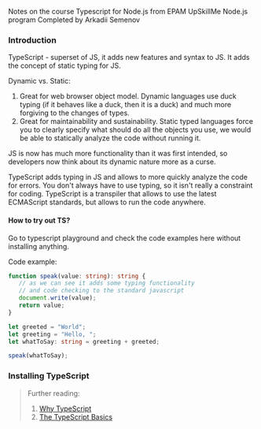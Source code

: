Notes on the course Typescript for Node.js from EPAM UpSkillMe Node.js program
Completed by Arkadii Semenov

### Introduction

TypeScript - superset of JS, it adds new features and syntax to JS.
It adds the concept of static typing for JS.

Dynamic vs. Static:

1. Great for web browser object model. Dynamic languages use duck typing (if it behaves like a duck, then it is a duck) and much more forgiving to the changes of types.
2. Great for maintainability and sustainability. Static typed languages force you to clearly specify what should do all the objects you use, we would be able to statically analyze the code without running it.

JS is now has much more functionality than it was first intended, so developers now think about its dynamic nature more as a curse.

TypeScript adds typing in JS and allows to more quickly analyze the code for errors. You don't always have to use typing, so it isn't really a constraint for coding. TypeScript is a transpiler that allows to use the latest ECMAScript standards, but allows to run the code anywhere.

#### How to try out TS?

Go to typescript playground and check the code examples here without installing anything.

Code example:

```typescript
function speak(value: string): string {
   // as we can see it adds some typing functionality
   // and code checking to the standard javascript
   document.write(value);
   return value;
}

let greeted = "World";
let greeting = "Hello, ";
let whatToSay: string = greeting + greeted;

speak(whatToSay);
```

### Installing TypeScript

> Further reading:
>
> 1. [Why TypeScript](https://basarat.gitbook.io/typescript/getting-started/why-typescript)
> 2. [The TypeScript Basics](https://www.typescriptlang.org/docs/handbook/2/basic-types.html)
